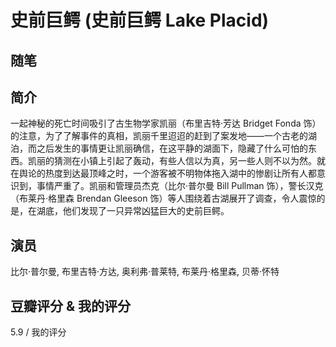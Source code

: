 # 史前巨鳄 (史前巨鳄 Lake Placid)

## 随笔

## 简介

一起神秘的死亡时间吸引了古生物学家凯丽（布里吉特·芳达 Bridget Fonda 饰）的注意，为了了解事件的真相，凯丽千里迢迢的赶到了案发地——一个古老的湖泊，而之后发生的事情更让凯丽确信，在这平静的湖面下，隐藏了什么可怕的东西。凯丽的猜测在小镇上引起了轰动，有些人信以为真，另一些人则不以为然。就在舆论的热度到达最顶峰之时，一个游客被不明物体拖入湖中的惨剧让所有人都意识到，事情严重了。凯丽和管理员杰克（比尔·普尔曼 Bill Pullman 饰），警长汉克（布莱丹·格里森 Brendan Gleeson 饰）等人围绕着古湖展开了调查，令人震惊的是，在湖底，他们发现了一只异常凶猛巨大的史前巨鳄。

## 演员

比尔·普尔曼, 布里吉特·方达, 奥利弗·普莱特, 布莱丹·格里森, 贝蒂·怀特

## 豆瓣评分 & 我的评分

5.9 / 我的评分
